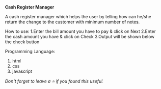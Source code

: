 **Cash Register Manager**

A cash register manager which helps the user by telling how can he/she return the change to the customer with minimum number of notes.

How to use:
1.Enter the bill amount you have to pay & click on Next
2.Enter the cash amount you have & click on Check
3.Output will be shown below the check button

Programming Language:
1. html
2. css
3. javascript


_Don't forget to leave a ⭐ if you found this useful._

